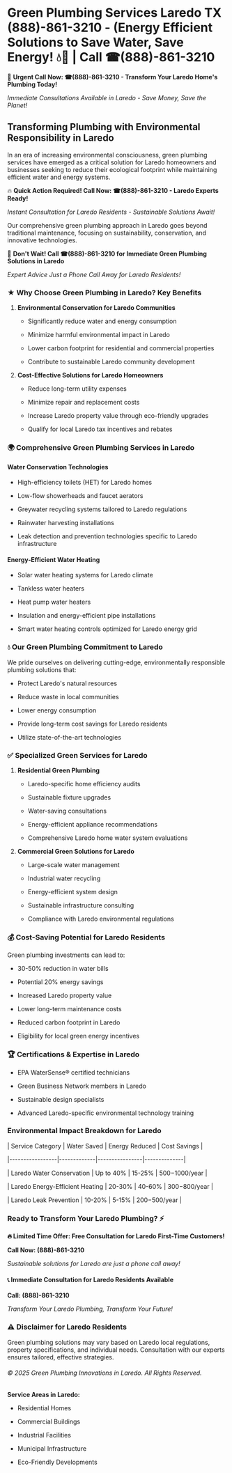 # Green Plumbing Services Laredo TX (888)-861-3210 - (Energy Efficient Solutions to Save Water, Save Energy! 💧🌿 | Call ☎(888)-861-3210

🚨 **Urgent Call Now: ☎(888)-861-3210 - Transform Your Laredo Home's Plumbing Today!**
*Immediate Consultations Available in Laredo - Save Money, Save the Planet!*

## Transforming Plumbing with Environmental Responsibility in Laredo

In an era of increasing environmental consciousness, green plumbing services have emerged as a critical solution for Laredo homeowners and businesses seeking to reduce their ecological footprint while maintaining efficient water and energy systems. 

🔥 **Quick Action Required! Call Now: ☎(888)-861-3210 - Laredo Experts Ready!**
*Instant Consultation for Laredo Residents - Sustainable Solutions Await!*

Our comprehensive green plumbing approach in Laredo goes beyond traditional maintenance, focusing on sustainability, conservation, and innovative technologies.

🚨 **Don't Wait! Call ☎(888)-861-3210 for Immediate Green Plumbing Solutions in Laredo**
*Expert Advice Just a Phone Call Away for Laredo Residents!*

### ★ Why Choose Green Plumbing in Laredo? Key Benefits

1. **Environmental Conservation for Laredo Communities** 
   - Significantly reduce water and energy consumption
   - Minimize harmful environmental impact in Laredo
   - Lower carbon footprint for residential and commercial properties
   - Contribute to sustainable Laredo community development

2. **Cost-Effective Solutions for Laredo Homeowners** 
   - Reduce long-term utility expenses
   - Minimize repair and replacement costs
   - Increase Laredo property value through eco-friendly upgrades
   - Qualify for local Laredo tax incentives and rebates

### 🌍 Comprehensive Green Plumbing Services in Laredo

#### Water Conservation Technologies
- High-efficiency toilets (HET) for Laredo homes
- Low-flow showerheads and faucet aerators
- Greywater recycling systems tailored to Laredo regulations
- Rainwater harvesting installations
- Leak detection and prevention technologies specific to Laredo infrastructure

#### Energy-Efficient Water Heating
- Solar water heating systems for Laredo climate
- Tankless water heaters
- Heat pump water heaters
- Insulation and energy-efficient pipe installations
- Smart water heating controls optimized for Laredo energy grid

### 💧 Our Green Plumbing Commitment to Laredo

We pride ourselves on delivering cutting-edge, environmentally responsible plumbing solutions that:
- Protect Laredo's natural resources
- Reduce waste in local communities
- Lower energy consumption
- Provide long-term cost savings for Laredo residents
- Utilize state-of-the-art technologies

### ✅ Specialized Green Services for Laredo

1. **Residential Green Plumbing**
   - Laredo-specific home efficiency audits
   - Sustainable fixture upgrades
   - Water-saving consultations
   - Energy-efficient appliance recommendations
   - Comprehensive Laredo home water system evaluations

2. **Commercial Green Solutions for Laredo**
   - Large-scale water management
   - Industrial water recycling
   - Energy-efficient system design
   - Sustainable infrastructure consulting
   - Compliance with Laredo environmental regulations

### 💰 Cost-Saving Potential for Laredo Residents

Green plumbing investments can lead to:
- 30-50% reduction in water bills
- Potential 20% energy savings
- Increased Laredo property value
- Lower long-term maintenance costs
- Reduced carbon footprint in Laredo
- Eligibility for local green energy incentives

### 🏆 Certifications & Expertise in Laredo

- EPA WaterSense® certified technicians
- Green Business Network members in Laredo
- Sustainable design specialists
- Advanced Laredo-specific environmental technology training

### Environmental Impact Breakdown for Laredo

| Service Category | Water Saved | Energy Reduced | Cost Savings |
|-----------------|-------------|----------------|--------------|
| Laredo Water Conservation | Up to 40% | 15-25% | $500-$1000/year |
| Laredo Energy-Efficient Heating | 20-30% | 40-60% | $300-$800/year |
| Laredo Leak Prevention | 10-20% | 5-15% | $200-$500/year |

### Ready to Transform Your Laredo Plumbing? ⚡

**🔥 Limited Time Offer: Free Consultation for Laredo First-Time Customers!**

**Call Now: (888)-861-3210**
*Sustainable solutions for Laredo are just a phone call away!*

#### 📞 Immediate Consultation for Laredo Residents Available

**Call: (888)-861-3210**
*Transform Your Laredo Plumbing, Transform Your Future!*

### ⚠️ Disclaimer for Laredo Residents

Green plumbing solutions may vary based on Laredo local regulations, property specifications, and individual needs. Consultation with our experts ensures tailored, effective strategies.

###### © 2025 Green Plumbing Innovations in Laredo. All Rights Reserved.

**Service Areas in Laredo:** 
- Residential Homes
- Commercial Buildings
- Industrial Facilities
- Municipal Infrastructure
- Eco-Friendly Developments
